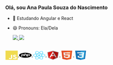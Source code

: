 ### Olá, sou Ana Paula Souza do Nascimento

- 🌱 Estudando Angular e React
- 😄 Pronouns: Ela/Dela

  <a href="https://github.com/anapnascimento">
  <img height="180em" src="https://github-readme-stats.vercel.app/api?username=anapnascimento&show_icons=true&theme=dark&include_all_commits=true&count_private=true"/>
  <img height="180em" src="https://github-readme-stats.vercel.app/api/top-langs/?username=anapnascimento&layout=compact&langs_count=7&theme=dark"/>
</div>
<div style="display: inline_block"><br>
  <img align="center" alt="Ana-Angular" height="30" width="40" src="https://raw.githubusercontent.com/devicons/devicon/master/icons/javascript/javascript-plain.svg">
  <img align="center" alt="Ana-PHP" height="30" width="40" src="https://raw.githubusercontent.com/devicons/devicon/master/icons/php/php-plain.svg">
  <img align="center" alt="Ana-React" height="30" width="40" src="https://raw.githubusercontent.com/devicons/devicon/master/icons/react/react-original.svg">
  <img align="center" alt="Ana-Angular" height="30" width="40" src="https://raw.githubusercontent.com/devicons/devicon/master/icons/angularjs/angularjs-original.svg">
  <img align="center" alt="Ana-HTML" height="30" width="40" src="https://raw.githubusercontent.com/devicons/devicon/master/icons/html5/html5-original.svg">
  <img align="center" alt="Ana-CSS" height="30" width="40" src="https://raw.githubusercontent.com/devicons/devicon/master/icons/css3/css3-original.svg">
</div>
  
  ##
